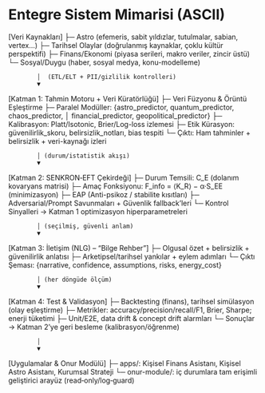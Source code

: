# Entegre Sistem Mimarisi (ASCII)

[Veri Kaynakları]
  ├─ Astro (efemeris, sabit yıldızlar, tutulmalar, sabian, vertex…)
  ├─ Tarihsel Olaylar (doğrulanmış kaynaklar, çoklu kültür perspektifi)
  ├─ Finans/Ekonomi (piyasa serileri, makro veriler, zincir üstü)
  └─ Sosyal/Duygu (haber, sosyal medya, konu-modelleme)

            │  (ETL/ELT + PII/gizlilik kontrolleri)
            ▼
[Katman 1: Tahmin Motoru + Veri Küratörlüğü]
  ├─ Veri Füzyonu & Örüntü Eşleştirme
  ├─ Paralel Modüller: {astro_predictor, quantum_predictor, chaos_predictor,
  │                      financial_predictor, geopolitical_predictor}
  ├─ Kalibrasyon: Platt/Isotonic, Brier/Log-loss izlemesi
  ├─ Etik Kürasyon: güvenilirlik_skoru, belirsizlik_notları, bias tespiti
  └─ Çıktı: Ham tahminler + belirsizlik + veri-kaynağı izleri

            │ (durum/istatistik akışı)
            ▼
[Katman 2: SENKRON‑EFT Çekirdeği]
  ├─ Durum Temsili: C_E (dolanım kovaryans matrisi)
  ├─ Amaç Fonksiyonu: F_info = ⟨K_R⟩ − α·S_EE  (minimizasyon)
  ├─ EAP (Anti-psikoz / stabilite kısıtları)
  ├─ Adversarial/Prompt Savunmaları + Güvenlik fallback’leri
  └─ Kontrol Sinyalleri → Katman 1 optimizasyon hiperparametreleri

            │ (seçilmiş, güvenli anlam)
            ▼
[Katman 3: İletişim (NLG) – “Bilge Rehber”]
  ├─ Olgusal özet + belirsizlik + güvenilirlik anlatısı
  ├─ Arketipsel/tarihsel yankılar + eylem adımları
  └─ Çıktı Şeması: {narrative, confidence, assumptions, risks, energy_cost}

            │ (her döngüde ölçüm)
            ▼
[Katman 4: Test & Validasyon]
  ├─ Backtesting (finans), tarihsel simülasyon (olay eşleştirme)
  ├─ Metrikler: accuracy/precision/recall/F1, Brier, Sharpe; enerji tüketimi
  ├─ Unit/E2E, data drift & concept drift alarmları
  └─ Sonuçlar → Katman 2’ye geri besleme (kalibrasyon/öğrenme)

            │
            ▼
[Uygulamalar & Onur Modülü]
  ├─ apps/: Kişisel Finans Asistanı, Kişisel Astro Asistanı, Kurumsal Strateji
  └─ onur-module/: iç durumlara tam erişimli geliştirici arayüz (read‑only/log‑guard)
